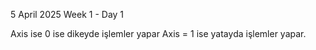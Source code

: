 5 April 2025 
Week 1 - Day 1

Axis ise 0 ise dikeyde işlemler yapar Axis = 1 ise yatayda işlemler yapar.
